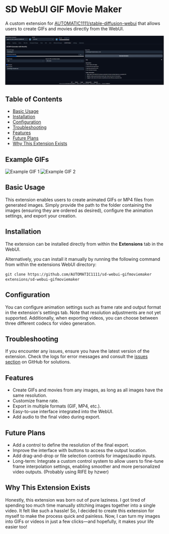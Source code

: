 # SD WebUI GIF Movie Maker

A custom extension for [AUTOMATIC1111/stable-diffusion-webui](https://github.com/AUTOMATIC1111/stable-diffusion-webui) that allows users to create GIFs and movies directly from the WebUI.


<img src="images/extension-preview.png"/>

## Table of Contents

   * [Basic Usage](#basic-usage)
   * [Installation](#installation)
   * [Configuration](#configuration)
   * [Troubleshooting](#troubleshooting)
   * [Features](#features)
   * [Future Plans](#future-plans)
   * [Why This Extension Exists](#why-this-extension-exists)

## Example GIFs
![Example GIF 1](https://github.com/CaioHPP/sd-webui-gifmoviemaker/releases/download/0.1.0/Output.GIF.resized.gif)
![Example GIF 2](https://i.imgur.com/EuPrBAL.gif)


## Basic Usage
This extension enables users to create animated GIFs or MP4 files from generated images. Simply provide the path to the folder containing the images (ensuring they are ordered as desired), configure the animation settings, and export your creation.

## Installation
The extension can be installed directly from within the **Extensions** tab in the WebUI.

Alternatively, you can install it manually by running the following command from within the extensions WebUI directory:

```shell
git clone https://github.com/AUTOMATIC1111/sd-webui-gifmoviemaker extensions/sd-webui-gifmoviemaker
```

## Configuration
You can configure animation settings such as frame rate and output format in the extension's settings tab. Note that resolution adjustments are not yet supported. Additionally, when exporting videos, you can choose between three different codecs for video generation.

## Troubleshooting
If you encounter any issues, ensure you have the latest version of the extension. Check the logs for error messages and consult the [issues section](https://github.com/your-repo/sd-webui-gifmoviemaker/issues) on GitHub for solutions.

## Features
- Create GIFs and movies from any images, as long as all images have the same resolution.
- Customize frame rate.
- Export in multiple formats (GIF, MP4, etc.).
- Easy-to-use interface integrated into the WebUI.
- Add audio to the final video during export.

## Future Plans

- Add a control to define the resolution of the final export.
- Improve the interface with buttons to access the output location.
- Add drag-and-drop or file selection controls for images/audio inputs.
- Long-term: Integrate a custom control system to allow users to fine-tune frame interpolation settings, enabling smoother and more personalized video outputs. (Probably using RIFE by hzwer)

## Why This Extension Exists

Honestly, this extension was born out of pure laziness. I got tired of spending too much time manually stitching images together into a single video. It felt like such a hassle! So, I decided to create this extension for myself to make the process quick and painless. Now, I can turn my images into GIFs or videos in just a few clicks—and hopefully, it makes your life easier too!
